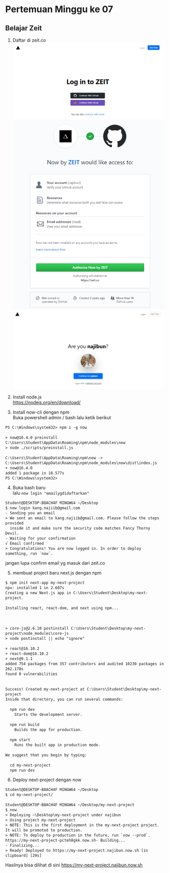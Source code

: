 # Pertemuan Minggu ke 07

## Belajar Zeit
1. Daftar di zeit.co  
![img](img/1.PNG)
![img](img/2.PNG)
![img](img/3.PNG)

2. Install node.js  
https://nodejs.org/en/download/

3. Install now-cli dengan npm   
Buka powershell admin / bash lalu ketik berikut
```
PS C:\Windows\system32> npm i -g now

> now@16.4.0 preinstall C:\Users\Student\AppData\Roaming\npm\node_modules\now
> node ./scripts/preinstall.js

C:\Users\Student\AppData\Roaming\npm\now -> C:\Users\Student\AppData\Roaming\npm\node_modules\now\dist\index.js
+ now@16.4.0
added 1 package in 18.577s
PS C:\Windows\system32>
```
4. Buka bash baru  
lalu `now login "emailygdidaftarkan"`
```
Student@DESKTOP-B8ACH4F MINGW64 ~/Desktop
$ now login kang.najiib@gmail.com
- Sending you an email
> We sent an email to kang.najiib@gmail.com. Please follow the steps provided
  inside it and make sure the security code matches Fancy Thorny Devil.
- Waiting for your confirmation
√ Email confirmed
> Congratulations! You are now logged in. In order to deploy something, run `now`.
```
jangan lupa confirm email yg masuk dari zeit.co

5.  membuat project baru next.js dengan npm
```
$ npm init next-app my-next-project
npx: installed 1 in 2.607s
Creating a new Next.js app in C:\Users\Student\Desktop\my-next-project.

Installing react, react-dom, and next using npm...



> core-js@2.6.10 postinstall C:\Users\Student\Desktop\my-next-project\node_modules\core-js
> node postinstall || echo "ignore"

+ react@16.10.2
+ react-dom@16.10.2
+ next@9.1.1
added 754 packages from 357 contributors and audited 10230 packages in 262.178s
found 0 vulnerabilities


Success! Created my-next-project at C:\Users\Student\Desktop\my-next-project
Inside that directory, you can run several commands:

  npm run dev
    Starts the development server.

  npm run build
    Builds the app for production.

  npm start
    Runs the built app in production mode.

We suggest that you begin by typing:

  cd my-next-project
  npm run dev
```

6. Deploy next-project dengan now

```
Student@DESKTOP-B8ACH4F MINGW64 ~/Desktop
$ cd my-next-project/

Student@DESKTOP-B8ACH4F MINGW64 ~/Desktop/my-next-project
$ now
> Deploying ~\Desktop\my-next-project under najibun
> Using project my-next-project
> NOTE: This is the first deployment in the my-next-project project. It will be promoted to production.
> NOTE: To deploy to production in the future, run `now --prod`.
https://my-next-project-pcteh8gkk.now.sh- Building...
- Finalizing...
> Ready! Deployed to https://my-next-project.najibun.now.sh [in clipboard] [29s]
```

Hasilnya bisa dilihat di sini https://my-next-project.najibun.now.sh